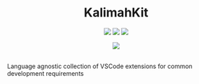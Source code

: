 <h1 align="center">KalimahKit</h1>
<p align="center">
<a target="_blank" href="https://marketplace.visualstudio.com/items?itemName=KalimahApps.kalimahkit">
  <img src="https://img.shields.io/visual-studio-marketplace/v/KalimahApps.kalimahkit?style=flat-square"></a>
  <a target="_blank" href="https://marketplace.visualstudio.com/items?itemName=KalimahApps.kalimahkit">
  <img src="https://img.shields.io/visual-studio-marketplace/azure-devops/installs/total/KalimahApps.kalimahkit?style=flat-square"></a>
<a target="_blank" href="https://marketplace.visualstudio.com/items?itemName=KalimahApps.kalimahkit">
  <img src="https://img.shields.io/visual-studio-marketplace/d/KalimahApps.kalimahkit?style=flat-square"></a>
</p>
<p align="center">
<a target=_blank href="https://twitter.com/KalimahApps">
  <img src="https://img.shields.io/twitter/follow/KalimahApps?style=for-the-badge">
</a>
</p>
<br>
Language agnostic collection of VSCode extensions for common development requirements
<br>
<br>
